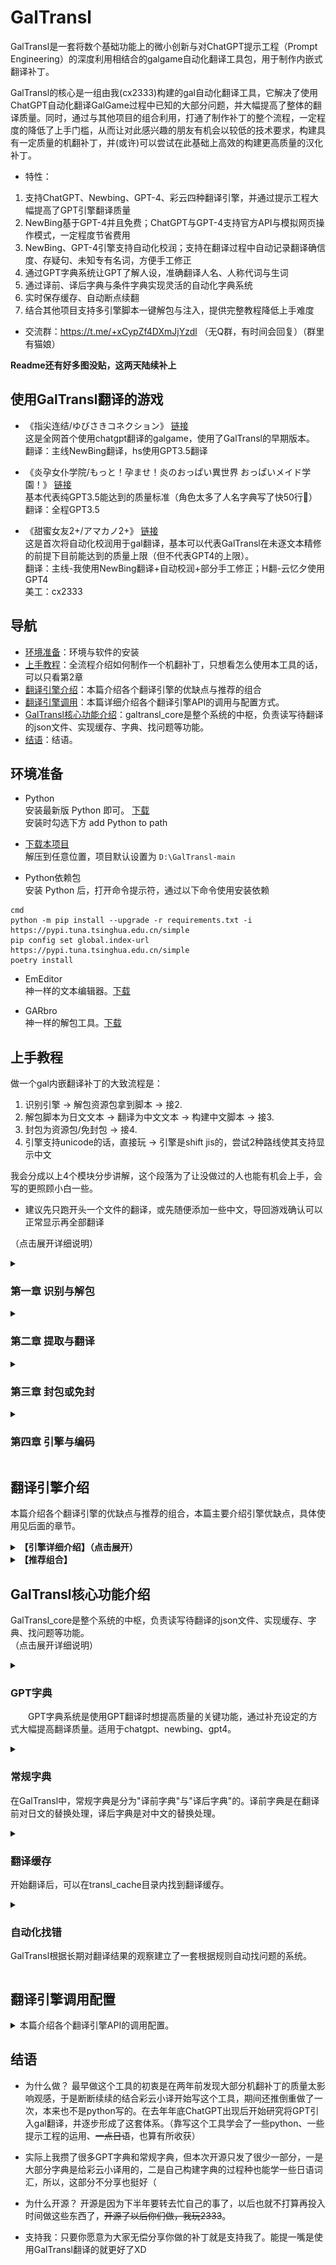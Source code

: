 # GalTransl
  GalTransl是一套将数个基础功能上的微小创新与对ChatGPT提示工程（Prompt Engineering）的深度利用相结合的galgame自动化翻译工具包，用于制作内嵌式翻译补丁。   
   
  GalTransl的核心是一组由我(cx2333)构建的gal自动化翻译工具，它解决了使用ChatGPT自动化翻译GalGame过程中已知的大部分问题，并大幅提高了整体的翻译质量。同时，通过与其他项目的组合利用，打通了制作补丁的整个流程，一定程度的降低了上手门槛，从而让对此感兴趣的朋友有机会以较低的技术要求，构建具有一定质量的机翻补丁，并(或许)可以尝试在此基础上高效的构建更高质量的汉化补丁。  

  * 特性：   
  1. 支持ChatGPT、Newbing、GPT-4、彩云四种翻译引擎，并通过提示工程大幅提高了GPT引擎翻译质量   
  2. NewBing基于GPT-4并且免费；ChatGPT与GPT-4支持官方API与模拟网页操作模式，一定程度节省费用   
  3. NewBing、GPT-4引擎支持自动化校润；支持在翻译过程中自动记录翻译确信度、存疑句、未知专有名词，方便手工修正    
  4. 通过GPT字典系统让GPT了解人设，准确翻译人名、人称代词与生词   
  5. 通过译前、译后字典与条件字典实现灵活的自动化字典系统   
  6. 实时保存缓存、自动断点续翻   
  7. 结合其他项目支持多引擎脚本一键解包与注入，提供完整教程降低上手难度  

  * 交流群：https://t.me/+xCypZf4DXmJjYzdl （无Q群，有时间会回复）（群里有猫娘）   

  **Readme还有好多图没贴，这两天陆续补上**

## 使用GalTransl翻译的游戏

* 《指尖连结/ゆびさきコネクション》 [链接](https://www.2dfan.com/downloads/16358)   
这是全网首个使用chatgpt翻译的galgame，使用了GalTransl的早期版本。  
翻译：主线NewBing翻译，hs使用GPT3.5翻译   

* 《炎孕女仆学院/もっと！孕ませ！炎のおっぱい異世界 おっぱいメイド学園！》 [链接](https://www.2dfan.com/downloads/16362)   
基本代表纯GPT3.5能达到的质量标准（角色太多了人名字典写了快50行🤣）   
翻译：全程GPT3.5   

* 《甜蜜女友2+/アマカノ2+》 [链接](https://www.2dfan.com/downloads/16596)   
这是首次将自动化校润用于gal翻译，基本可以代表GalTransl在未逐文本精修的前提下目前能达到的质量上限（但不代表GPT4的上限）。   
翻译：主线-我使用NewBing翻译+自动校润+部分手工修正；H翻-云忆夕使用GPT4   
美工：cx2333   

## 导航
* [环境准备](https://github.com/XD2333/GalTransl#环境准备)：环境与软件的安装   
* [上手教程](https://github.com/XD2333/GalTransl#上手教程)：全流程介绍如何制作一个机翻补丁，只想看怎么使用本工具的话，可以只看第2章   
* [翻译引擎介绍](https://github.com/XD2333/GalTransl#翻译引擎介绍)：本篇介绍各个翻译引擎的优缺点与推荐的组合   
* [翻译引擎调用](https://github.com/XD2333/GalTransl#翻译引擎调用配置)：本篇详细介绍各个翻译引擎API的调用与配置方式。   
* [GalTransl核心功能介绍](https://github.com/XD2333/GalTransl#galtransl核心功能介绍)：galtransl_core是整个系统的中枢，负责读写待翻译的json文件、实现缓存、字典、找问题等功能。  
* [结语](https://github.com/XD2333/GalTransl#结语)：结语。   

## 环境准备
  * Python   
  安装最新版 Python 即可。 [下载](https://www.python.org/downloads/)   
  安装时勾选下方 add Python to path   
   
  * [下载本项目](https://ghproxy.com/github.com/XD2333/GalTransl/releases/download/release/GalTransl-main.zip)   
  解压到任意位置，项目默认设置为 `D:\GalTransl-main`

  * Python依赖包   
  安装 Python 后，打开命令提示符，通过以下命令使用安装依赖

  ```
  cmd
  python -m pip install --upgrade -r requirements.txt -i https://pypi.tuna.tsinghua.edu.cn/simple
  pip config set global.index-url https://pypi.tuna.tsinghua.edu.cn/simple
  poetry install
  ```

  * EmEditor   
  神一样的文本编辑器。[下载](https://www.ghxi.com/emeditor.html)   
  
  * GARbro   
  神一样的解包工具。[下载](https://ghproxy.com/https://github.com/morkt/GARbro/releases/download/v1.5.44/GARbro-v1.5.44.2904.rar)   

## 上手教程
做一个gal内嵌翻译补丁的大致流程是：   
1. 识别引擎 -> 解包资源包拿到脚本 -> 接2.   
2. 解包脚本为日文文本 -> 翻译为中文文本 -> 构建中文脚本 -> 接3.   
3. 封包为资源包/免封包 -> 接4.
4. 引擎支持unicode的话，直接玩 -> 引擎是shift jis的，尝试2种路线使其支持显示中文   

我会分成以上4个模块分步讲解，这个段落为了让没做过的人也能有机会上手，会写的更照顾小白一些。   

* 建议先只跑开头一个文件的翻译，或先随便添加一些中文，导回游戏确认可以正常显示再全部翻译   
   
（点击展开详细说明）   
<details>

<summary> <b> 

### 第一章 识别与解包   
</b> </summary>
识别引擎其实很简单，通常来说，使用GARbro打开游戏目录内的任意资源包，在左下方的状态栏中就会显示引擎名称： 

或者，参考[资源包后缀表](https://morkt.github.io/GARbro/supported.html)，比较资源包的后缀。   

脚本一般在一些有明显关键字的资源包，或在资源包中明显关键字的目录内，例如：scene、scenario、message等字样。并且脚本通常是由许多明显分章节、分人物，有的还分出了主线和hs(例如带_h)，通常多翻找几个资源包就能找到。   

或者，参考[Dir-A佬的教程](https://space.bilibili.com/8144708/)   

特别的，针对新的krkrz引擎，GARbro已经无法打开资源包，可以用[KrkrzExtract项目](https://github.com/xmoezzz/KrkrzExtract/releases/tag/1.0.0.0)，将游戏拖到exe上启动。然后下一个全cg存档，直接把所有剧情ctrl一遍，也可以获取到脚本文件。   

</details>
<details>

<summary> <b> 

### 第二章 提取与翻译   
</b> </summary>
* **【2.1. 提取脚本文本】**   
&ensp;&ensp;&ensp;&ensp;通常情况下，本项目是结合[VNTextPatch工具](https://github.com/arcusmaximus/VNTranslationTools)来解包脚本的。 VNTextPatch是由外国大佬arcusmaximus开发的[支持许多引擎](https://github.com/arcusmaximus/VNTranslationTools#vntextpatch)脚本的提取与注入的通用工具。   
   
&ensp;&ensp;&ensp;&ensp;VNTextPatch是使用cmd操作的，为了降低上手难度，我搓了一个图形化的界面，你可以在项目的useful_tools/GalTransl_DumpInjector内找到，点击GalTransl_DumpInjector.exe运行。   
&ensp;&ensp;&ensp;&ensp;现在，你只需要选择日文脚本目录，然后选择保存提取的日文json的目录，这里一般将日文脚本放到叫script_jp的文件夹，再新建一个json_jp目录，用于存储提取出的脚本：   
![图1](./img/img_dumper.png)
&ensp;&ensp;&ensp;&ensp;在这里，需要明确一个概念：GalTransl全程是使用JSON格式输入、处理和输出的。[JSON是什么](http://c.biancheng.net/json/what-is-json.html)   
提取出来的json_jp文件打开是这个样子的：   
```json
[
  {
    "message": "わりと遠慮のない子らしい。でも、屈託のない明るさも\r\n相まってこういうのも悪くない。"
  },
  {
    "name": "咲來",
    "message": "「ってか、白鷺学園だったらあたしと一緒じゃん。\r\nセンパイだったんですねー」"
  }
]
```
&ensp;&ensp;&ensp;&ensp;其中，每个{}object(对象)是一句话，`message`是消息内容，如果object还带了`name`，说明是对话。不过可能并不是所有类型的脚本都可以带name提取，当可以带name时，GalTransl的翻译质量会更好。   
&ensp;&ensp;&ensp;&ensp;PS. GalTransl只支持指定格式的json文件输入，但并不是说GalTransl就与VNTextPatch工具绑定了，你完全可以通过其他工具提取出脚本文本，然后尝试使用"正则表达式模式"将其他格式的文本与json文本转换，但是需要一些正则经验。   

* **【2.2. GalTransl启动】**   
&ensp;&ensp;&ensp;&ensp;将本项目下载下来解压到任意位置（示例中默认为D盘根目录），在项目示例文件夹中，选择[你想使用的引擎](https://github.com/XD2333/GalTransl#翻译引擎介绍)的对应项目示例，然后建议把项目文件夹的名字改成游戏名。  
&ensp;&ensp;&ensp;&ensp;另外，项目示例里的`galtransl_core.py(核心程序)`和`xx_transl_api.py(翻译引擎)`不一定是最新的，建议在项目示例外找到这两个文件然后替换一下。   
&ensp;&ensp;&ensp;&ensp;这里用ChatGPT项目来举例。其他项目可参考下面[引擎使用]()章节，修改示例项目的project_setting(项目设置)即可调用。   
&ensp;&ensp;&ensp;&ensp;先将所有提取出的日文json文件放入`json_jp`文件夹中，然后编辑`project_setting.py`文件，修改以下内容：
```python
# 修改为这个项目所在文件夹的位置，注意Windows下斜杠要双写，用\\
project_dir = "D:\\GalTransl-main\\项目示例\\ChatGPT项目示例"
# 修改这个为通用字典目录位置
general_dic_dir = "D:\\GalTransl-main\\项目示例\\通用字典"
# 修改为你的api_key
openai_api_key = "sk-xxxxxxxxxxxxxxxxxxxxxxxxxxxxxxxxxxxx"
# 代理设置，有代理则设置为类似proxy_url="http://127.0.0.1:10809"，或者不填然后手动开启你的代理到全局模式
proxy_url = ""
```   
&ensp;&ensp;&ensp;&ensp;在这里需要一个openai的api key，以及需要魔法上网。如果你的魔法上网不稳定的话，可以尝试[自建openai api转发](https://github.com/noobnooc/noobnooc/discussions/9)。我建好了一个，免费给大家用(不一定总是可用，因为有免费限额，可能会被人滥用)，只需要再做如下修改：   
```python
# 调用openai api的URL，默认为官方地址，如果你有转发网站，把api.openai.com部分改为你的域名
openai_api_url = "https://openaiapi.cx2333.com"
# 代理设置(此时不要设置)
proxy_url = ""
```   
&ensp;&ensp;&ensp;&ensp;如果连api key也没有的话，你甚至还可以：   
* 使用[GPT-API-free项目](https://github.com/chatanywhere/GPT_API_free)，这是一个openai api的第三方代理，提供每小时120请求的**免费API**。   
* 或[openai-sb项目](https://openai-sb.com/)，这也是个代理项目，价格还算优惠，这不是推广，我也不担保它的稳定性。   
   
&ensp;&ensp;&ensp;&ensp;如果你使用类似项目的话，做以下额外的修改：   
```python
# 修改为你获得的第三方api_key
openai_api_key = "sk-xxxxxxxxxxx"
# 调用openai api的URL，默认为官方地址，如果你有转发网站，把api.openai.com部分改为你的域名
openai_api_url = "https://api.chatanywhere.cn" # 或https://api.openai-sb.com
# 代理设置(此时不要设置)
proxy_url = ""
```   
   
&ensp;&ensp;&ensp;&ensp;修改好项目设置后，理论上你只要在[当前项目文件夹打开cmd窗口](https://btfy.eu.org/?q=5aaC5L2V5Zyo5b2T5YmN5paH5Lu25aS55omT5byAY21k56qX5Y+j)，输入`python run_galtransl.py`，程序就会启动并开始翻译： 

&ensp;&ensp;&ensp;&ensp;**但是**，我不建议你就这样开始翻译了，你至少要先看一下[GPT字典的使用](https://github.com/XD2333/GalTransl#gpt字典)，为你要翻译的gal设定好各角色的人名字典，这样才能保证基本的质量。   

* **【2.3. 构建中文脚本】**   
&ensp;&ensp;&ensp;&ensp;如果你是使用GalTransl提取注入工具提取的脚本，构建同理，选择日文脚本目录、中文json目录、中文脚本保存目录，然后点'注入'，即可将文本注入回脚本。但这里面有一些坑，第四章会提到。

注：这里一般把中文脚本保存目录叫script_cn，因为日文脚本目录叫script_jp


</details>

<details>

<summary> <b> 

### 第三章 封包或免封   
</b> </summary>

&ensp;&ensp;&ensp;&ensp;构建好中文脚本后，下一步就是想办法让游戏读取。首先目前主流引擎基本都是支持免封包读取的，可以继续参考Dir-A佬的[教程](https://space.bilibili.com/8144708/)，看看你要搞的引擎支不支持免封包读取。   
&ensp;&ensp;&ensp;&ensp;特别的，针对krkr/krkrz引擎，可以使用arcusmaximus大佬的[KirikiriTools工具](https://github.com/arcusmaximus/KirikiriTools)，下载里面的version.dll，丢到游戏目录里，然后在游戏目录里新建一个"unencrypted"文件夹，将脚本丢进去，就可以让krkr读取   

</details>

<details>

<summary> <b> 

### 第四章 引擎与编码   
</b> </summary>

&ensp;&ensp;&ensp;&ensp;在这一章首先需要了解一下unicode、sjis(shift jis)、gbk编码的基础知识，为了偷懒在这里我还是放[Dir-A佬的文章](https://www.bilibili.com/read/cv12367744/)，如果你对这块不了解的话，先去读一下。   

如果你在做的引擎支持unicode编码，例如krkr、Artemis引擎等，一般就可以直接玩了。但如果引擎是使用sjis编码的话，直接打开会是乱码，这时候需要通过2种路线尝试使其可以正常显示中文：   

路线1：使用GBK编码注入脚本，然后修改引擎程序使其支持GBK编码   
路线2：仍然使用sjis编码注入脚本，但通过sjis隧道或sjis替换模式，结合通用注入dll在运行过程中通过动态替换来显示中文   

GalTransl提取注入工具的VNTextPatch模式注入脚本时默认是以sjis或unicode(utf8)编码注入的，这取决于脚本类型。

* **使用路线1**   
在注入前勾选"GBK编码注入"，在这个模式下所有GBK编码不支持的字符将被替换成空白，例如音符♪   
然后需要ollydbg或windbg工具，[在这里下载](https://down.52pojie.cn/Tools/Debuggers/)，用于修改引擎。   
最后还是去看[Dir-A佬的教程](https://space.bilibili.com/8144708/)，里面有教如何下断点、修改，完全没接触过逆向的话这可能很难，但没办法，照着视频多试试。   

* **使用路线2**   
在注入脚本时先什么都不勾，如果有提示"sjis_ext.bin包含文字：xxx"的话，说明程序是以sjis编码注入的，并把这些不支持显示的字符放到script_cn目录内的sjis_ext.bin里供sjis隧道模式调用了。   

**sjis隧道**：仍然来自arcusmaximus大佬的VNTranslationTools项目中的[VNTextProxy组件](https://github.com/arcusmaximus/VNTranslationTools#vntextproxy)。VNTextPatch在将文本注入回脚本时，会将sjis编码不支持的字符临时替换为sjis编码中未定义的字符，VNTextProxy通过DLL劫持技术HOOK游戏，并在遇到这些字符时再把它还原回去。   

当使用sjis隧道模式时，将`项目目录\script_cn`内的`sjis_ext.bin`文件移动到游戏目录内，然后将useful_tools\VNTextProxy内的所有dll逐个丢到游戏目录内(一般推荐先试version.dll，或使用PEID/DIE等工具查输入表)，运行游戏，看有没有哪个dll可以正确的hook游戏并让不显示的文本可以正常显示（不正常的话那些地方会是空的）。

**sjis替换**：来自AtomCrafty大佬的[UniversalInjectorFramework(通用注入框架)](https://github.com/AtomCrafty/UniversalInjectorFramework#character-substitution)项目，也是通过DLL劫持技术HOOK游戏，并可以将某个字符根据设置替换成指定的另一个字符，不限编码。我建立了一套替换字典，按一些规则梳理了sjis编码内不支持的简中汉字与sjis支持的汉字的映射关系，可以满足99.99%常用简体中文汉字的正常显示(见hanzi2kanji_table.txt)，并将替换功能写在了GalTransl提取注入工具内。在替换后结合sjis替换功能在游戏中将这些汉字替换回简中文字，实现游戏的正常显示。

当使用sjis替换模式时，可以先运行一遍GalTransl提取注入工具的注入文本，获取游戏不支持的文字列表（注入后会提示"sjis_ext.bin包含文字：xxx"），然后勾选"sjis替换模式注入"，把这些文字复制到右边的文本框内，再点击注入。注入后会获得一个sjis替换模式配置。打开useful_tools/UniversalInjectorFramework文件夹，里面也是很多dll，也是逐个尝试，一般推荐先试winmm.dll，把目录内的uif_config.json一并复制到游戏目录，然后编辑这个json，按GalTransl提取注入工具提供的配置填写`source_characters`和`target_characters`。然后运行游戏，如果游戏可以正常运行，并且弹出了一个像这样的控制台：

那多半就搞定了。
注：UniversalInjectorFramework也支持sjis隧道模式，可以设置`tunnel_decoder`为`True`然后在`mapping`里填入sjis_ext.bin包含文字。

</details>


## 翻译引擎介绍   
本篇介绍各个翻译引擎的优缺点与推荐的组合，本篇主要介绍引擎优缺点，具体使用见后面的章节。   

<details>
<summary> <b>【引擎详细介绍】（点击展开）</b> </summary>

* **NewBing**:+1::+1::+1:   
NewBing是微软的Bing ai助手，它[基于GPT-4](https://blogs.bing.com/search/march_2023/Confirmed-the-new-Bing-runs-on-OpenAI%E2%80%99s-GPT-4)，且不收费，是当你想创建高质量翻译时我的首推   
   
  * 优点：   
  ✔ **白嫖GPT-4**   
  ✔ 高质量的上下文分析与保持原文风格能力   
  ✔ 支持对每句翻译**自动给出翻译确信度**，方便人工校对   
  ✔ 在确信度低时，支持自动记录**它觉得存疑的片段**，方便人工校对   
  ✔ 支持自动记录**它不认识的专有名词**，方便人工校对   
  ✔ 支持对初翻做二次**自动化校对润色**   
  ✔ (可能)无需翻墙   
   
  * 缺点：   
  🔞 **涩涩打咩**，只能用于非h内容，需要结合其他引擎   
  ❔ 每账号目前24小时提问200次   
  🚸 速度较慢，如果开启自动化再校润，会慢更多   
  ❔ 自动化校润目前不稳定，可能润完反而难蚌
    
  * 总结：它很强，但它运行在青少年模式(NewBing大小姐拒绝了本次请求🙏)   
  ---   
* **ChatGPT**:+1::+1:   
目前大火的OpenAI的大语言模型，模型代号为gpt-3.5-turbo，也就是GPT-3.5。本项目提供通过官方api与模拟网页操作两种方式调用ChatGPT，优化了token用量，并通过提示工程优化了翻译质量，解除了涩涩限制。   
   
  * 优点：   
  ✔ 涩涩解禁，~~很会涩涩~~   
  ✔ 翻译质量弱于GPT4，但在提示工程的优化下**仍然吊打老式机翻**   
     
  * 缺点：   
  🫰 需要一定费用，可以通过买key、买api代理、使用模拟网页的方式一定程度节省(API开销大约是5刀额度翻译60w-70w字)   
  🛫 使用官方API和官方地址的话，需要翻墙。可以通过一些其他方法解决   
  🚩 使用模拟网页操作方式的话，**可能因此被封号**（封号因素有很多，主要是用了虚拟卡）   
  ❔ 经常丢失换行符，偶发遗留日文、窜行、过度脑补，可通过log系统部分解决   
  👎 **不支持**自动化校润、提供确信度、记录存疑片段和未知名词，似乎已超出它的能力极限   
    
  * 总结：速度与价格都尚可，搞个拔作绰绰有余。~~它已经很努力了，只是不太聪明~~   
  ---   
* **GPT-4**:+1:  
目前大火的OpenAI的*最先进*大语言模型，模型代号为GPT-4。本项目提供通过官方API与模拟网页操作两种方式调用GPT-4，优化了token用量，并通过提示工程解除了涩涩限制。   
  
  * 优点：   
  ✔ *GPT4涩涩（*   
  ✔ 其他特性同NewBing   
   
  * 缺点：   
  🫰 贵，不推荐使用   
  🚸 速度较慢，每账号目前24小时提问200次   
  🚩 模拟网页操作方式是逆向网页版GPT4的，**可能因此被封号**（封号因素有很多，主要是用了虚拟卡）   

  * 总结：~~氪服困难~~，有爱的话合购一个来搞也不是不可以。不要用官方API，用不起。   
  ---   
* **彩云小译**   
  彩云小译api，传统机翻，本项目断断续续写了两年多，大部分时间都是基于这个引擎来构建云翻补丁   
     
  * 优点：   
  ✔ 翻译快，一次30句   
  ✔ 免费额度   
  ✔ 质量差强人意      
     
  * 缺点：   
  👀 特殊内容经常性乱翻、错翻，语句不通顺   

  * 总结：~~什么年代了还用传统机翻？~~   
  
</details>

<details>
<summary> <b>【推荐组合】   </b> </summary>

| 质量 | 效率 | 组合 |
| --- | --- | --- |
| 还行 | 尚可 | 全程GPT-3.5 |
| 较好 | 较慢 | 主线NewBing + 特殊GPT-3.5 |
| 更好 | 更慢 | 主线NewBing + 特殊GPT-3.5 + 主线NewBing二次润色 |
| 最好 | 最慢 | 主线NewBing + 特殊GPT-4 + 主线NewBing二次润色 + 特殊GPT-4二次润色(或不做) |
   
从上到下效率递减，质量递增。注意，以上所有的“质量”，指的是机翻质量，可以结合人工修transl_cache进一步提高质量（见transl_cache章节）。    

</details>

## GalTransl核心功能介绍
GalTransl_core是整个系统的中枢，负责读写待翻译的json文件、实现缓存、字典、找问题等功能。    
（点击展开详细说明）     
<details>

<summary>   
   
### GPT字典
&ensp;&ensp;&ensp;&ensp;GPT字典系统是使用GPT翻译时想提高质量的关键功能，通过补充设定的方式大幅提高翻译质量。适用于chatgpt、newbing、gpt4。   
   
</summary>   

* 举例来说，你可以提前在这里对每个角色名的中文翻译进行定义，并说明这个角色的设定，例如性别、大致年龄、职业、人物关系等。通过自动给GPT喂这些设定，可以自动调整合适的人称代词他/她、称谓等。   
* 再比如，可以在这里为GPT补充一些它总是翻不对的词语，如果提供一定的解释，它会理解的更好。 
   
---   
   
* 通过下面这个例子认识GPT字典喂人物设定的用法，每行的格式为`日文[Tab]中文[Tab]解释(可空)`   
```
フラン	芙兰	name, lady, teacher
笠間	笠间	笠間陽菜乃’s lastname, girl
陽菜乃	阳菜乃	笠間陽菜乃's firstname,girl
萌依	萌依	name, girl, maid
真亜紗	真亚纱	name, lady, 萌依's mom
```
这几条字典都是定义角色用的：   
* 第一条可以理解为我想告诉GPT：“フラン的翻译是芙兰，这是人名，是位女士，是老师”。这样GPT在翻译フラン先生的时候就会翻译成芙兰老师而不会是芙兰医生。   
* 二三条是同一个人的姓和名，经测试姓名必须拆成两行写，不然GPT3.5会不认识。
* 第四五条在最后的属性中说明了一个人物关系：萌依's mom，虽然不一定能提高翻译质量，但可能可以避免错翻。   

---   
   
* 通过下面这个例子认识GPT字典喂生词的用法，每行的格式亦为`日文[Tab]中文[Tab]解释(可空)`   
```
大家さん  房东
あたし	我/人家	use '人家' when being cute
```
* 当你发现GPT不太认识这个词，例如“大家さん”时，并且你发现这个词含义比较唯一，那么就可以像这样加进通用GPT字典里，以后遇到这个词就会自动喂进去。   
* 第二行的中文写了一个多义词“我/人家”，并且在解释中写了“当扮可爱时用人家”。GPT3.5没那么聪明，但GPT4基本可以按解释来灵活运用。   

在示范项目中，"通用字典"文件夹内有“通用GPT字典.txt”，项目文件夹内会有“项目GPT字典.txt”，一般人名定义写进项目字典，通用提高翻译质量的词汇写进通用字典。   
不用担心字典过大会带来副作用，只有当本次发送给GPT的人名和句子中有这个词，这个词的解释才会被送进本轮的对话中。也不要什么词都往里加，~~什么都往里加只会害了你~~，推荐只写**各角色的设定**和**总是会翻错的词**。   
</details>   
   
<details>

<summary>   

### 常规字典
在GalTransl中，常规字典是分为"译前字典"与"译后字典"的。译前字典是在翻译前对日文的替换处理，译后字典是对中文的替换处理。   

</summary>   

译前字典有什么用呢，这里给大家分享一个适用于传统机翻引擎的小技巧。      
```txt
在使用传统机翻时，经常出现人名乱翻的情况，怎么优化这种情况呢，一个很好的办法就是
在翻译前先把人名替换成一个肯定不会翻错的名字。例如，我比较喜欢把男主角直接替换成"张三"，
并且彩云小译永远也不会翻错这个名字，然后在译后字典里再把张三替换回男主的中文对应原名，
这样就实现了让传统机翻引擎稳定的翻译人名，女主同理。   
```
但由于有了GPT字典，这个技巧基本上没啥用了。现在译前字典多用于一些口齿不清的矫正情况，以及多个词代表同个意思的话，可以用译前字典先统一。   
   
译后字典就是比较常见的字典，在译后将某个词替换成另一个词，但是此处我改进了一个叫"条件字典"的东西。条件字典实际上就是在替换前增加了一步判断，用于避免误替换、过度替换等情况。   
每行格式为`pre_jp/post_jp[tab]判断词[tab]查找词[tab]替换词`   
* pre_jp/post_jp代表判断词查找的位置，定义在"翻译缓存"章节讲
* 判断词：如果在查找位置中找到判断词，才会激活后面的替换。   
判断词可以在开头加"!"代表"不存在则替换"，否则一般是代表"存在则替换"。   
判断词可以使用`[or]`或`[and]`关键字连接，多个`[or]`连接代表"有一个条件满足就进入替换"，多个`[and]`连接代表"条件都满足才进入替换"   
   
条件字典有什么用呢，考虑这个情况：   
(沉迷王国之泪，后面再补，GPT时代其实用处不大🤣)
来看下面的示例如何解决这个问题：   
```txt
pre_jp	
```

</details>

<details>

<summary>   

### 翻译缓存
开始翻译后，可以在transl_cache目录内找到翻译缓存。   
</summary>  

翻译缓存与json_jp是一一对应的，在翻译过程中，翻译结果会优先写进缓存里，当一个文件被翻译完成后，才会出现在json_cn里。   

首先，总结一些要点：   
1. 当你想重翻某句时，打开对应的翻译缓存文件，删掉该句的pre_zh整行(**不要留空行**)   
2. 当你想重翻某文件时，直接删对应的翻译缓存文件。   
3. 当GalTransl正在翻译时，不要修改正在翻译的文件的缓存，改了也会被覆写回去。   
4. json_cn = 翻译缓存内的pre_zh/proofread_zh + 译后字典替换 + 恢复对话框   
5. 当post_jp与缓存内的post_jp不一致时，会触发重翻

下面是翻译缓存的典型样例：   
```json
    {
        "index": 4,
        "name": "",
        "pre_jp": "欠品していたコーヒー豆を受け取ったまでは良かったが、\r\n帰り道を歩いていると汗が吹き出してくる。",
        "post_jp": "欠品していたコーヒー豆を受け取ったまでは良かったが、\r\n帰り道を歩いていると汗が吹き出してくる。",
        "pre_zh": "领取了缺货的咖啡豆还好，\r\n但是走在回去的路上就汗流浃背了。",
        "proofread_zh": "领了缺货的咖啡豆倒是没问题，\r\n可是走在回去的路上，汗水就冒了出来。",
        "trans_by": "NewBing",
        "proofread_by": "NewBing",
        "trans_conf": 0.94,
        "doub_content": [
            "汗流浃背"
        ]
    },
```
解释一下每个字段的含义:  
* 基本参数：   
`index`  序号   
`name`  人名   
`pre_jp`  原始日文   
`post_jp`  处理后日文。一般来讲，post_jp = pre_jp 去除对话框 + 译前字典替换   
`pre_zh`  原始中文   
`proofread_zh`  校对的中文   
没有post_zh，post_zh在json_cn里。   

* 扩展参数：   
`trans_by`  翻译引擎/翻译者   
`proofread_by`  校对引擎/校对者   
`trans_conf`  翻译置信度，仅NewBing、GPT4支持，第4句0.94代表NewBing对该句的准确性有94%的把握   
`doub_content`  存疑片段，仅NewBing、GPT4支持，代表翻译引擎觉得翻译可能不准确的地方   
`unknown_proper_noun`  未知专有名词，仅NewBing、GPT4支持，方便后期人工修正   
`problem`  存储问题。见下方自动化找错。   

* 简单讲下如何用Emeditor修缓存：选中一个文件，先右键-Emeditor打开，然后把cache内所有文件全选拖进去。这时候标签可能会占很大位置，右键标签-自定义标签页，将"标签不合适时"改成"无"，这样标签就只会在一行了。接着ctrl+f搜索，搜索你感兴趣的关键字（如problem、doub_content），勾选"搜索组群中所有文档"，即可快速在所有文件中搜索，或点提取快速预览所有的问题。   
  
</details>

<details>

<summary>   

### 自动化找错

GalTransl根据长期对翻译结果的观察建立了一套根据规则自动找问题的系统。
</summary>  
找问题系统的开启是在各个项目的project_setting里，默认配置是这样的

```python
# ↓↓↓↓↓↓自动找问题配置↓↓↓↓↓↓
find_type = ["词频过高", "有无括号", "本无引号", "残留日文", "丢失换行", "多加换行"]
arinashi_dict = {}
```

目前支持找以下问题，将问题名按示例放到`find_type`里来激活，删掉则禁用：
* 词频过高：某个字或符号重复超过20次会触发，用于寻找可能的乱翻情况。
* 本无括号：原句没有括号，但是翻译后多了括号，用于寻找过度脑补的情况。
* 本无引号：同上，但是找引号。
* 残留日文：翻译后仍有日文残留的情况。
* 丢失换行：翻译后把原有换行符（\r\n）丢了
* 多加换行：过度脑补，自己加了换行的情况。
* 比日文长：通常来说中文的信息量是比日文大的。所以如果某一句翻译后明显比日文长的话，说明这句的翻译可能窜行了（上一句或下一句的翻译窜到了本句）。在problem中会以"比日文长x倍"的形式记录。
* 彩云不识：仅用于彩云小译。彩云小译遇到没见过的词会翻译成something。

arinashi_dict是一个可以自定义规则的字典，配置格式为`{"aaa":"bbb","ccc":"ddd",...}`很像json。   
设置后，程序会去寻找`在日文中有aaa，但译文中没有bbb`和`在日文中没有aaa，但在译文中有bbb`两种情况。   

找到问题后会存在翻译缓存里，见翻译缓存章节，使用Emeditor批量提取problem关键字就可以看到目前所有的问题了。

</details> 

## 翻译引擎调用配置

<details>

<summary>  
本篇介绍各个翻译引擎API的调用配置。
</summary>  

* **NewBing**   
需要微软账号。然后下载[EditThisCookie扩展](https://chrome.google.com/webstore/detail/editthiscookie/fngmhnnpilhplaeedifhccceomclgfbg)   
访问https://www.bing.com/ ，登录后点EditThisCookie图标，点"导出Cookies"，   
然后在NewBing示例项目的文件夹里新建一个`newbing_cookies`文件夹，然后在里面新建一个txt，名称随意，把点击导出Cookies得到的内容粘贴进去保存即可。   
newbing_cookies文件夹内可以有多个cookie的txt，当一个账号到达上限后，会切到下一个账号。   

* **ChatGPT**   
先见上手教程和示例项目内project_setting.py吧，后面再写   

使用模拟网页操作模式时，登录网页版账号后访问https://chat.openai.com/api/auth/session

拷贝其中"accessToken":后面双引号内的一大串内容，复制到project_setting里，然后修改api_type = "unoffapi"即可

* **GPT-4**   
其实是同ChatGPT的。

使用模拟网页操作模式时，登录网页版账号后访问https://chat.openai.com/api/auth/session

拷贝其中"accessToken":后面双引号内的一大串内容，复制到project_setting里，然后修改api_type = "unoffapi"即可


* **彩云小译**  
沉迷王国之泪，后面再补！   

</details>

## 结语
* 为什么做？ 最早做这个工具的初衷是在两年前发现大部分机翻补丁的质量太影响观感，于是断断续续的结合彩云小译开始写这个工具，期间还推倒重做了一次，本来也不是python写的。在去年年底ChatGPT出现后开始研究将GPT引入gal翻译，并逐步形成了这套体系。（靠写这个工具学会了一些python、一些提示工程的运用、~~一点日语~~，也算有所收获）   

* 实际上我攒了很多GPT字典和常规字典，但本次开源只发了很少一部分，一是大部分字典是给彩云小译用的，二是自己构建字典的过程种也能学一些日语词汇，所以，这部分不分享也挺好（   

* 为什么开源？ 开源是因为下半年要转去忙自己的事了，以后也就不打算再投入时间做这些东西了，~~开源了以后你们做，我玩2333~~。   
   
* 支持我：只要你愿意为大家无偿分享你做的补丁就是支持我了。能提一嘴是使用GalTransl翻译的就更好了XD   
